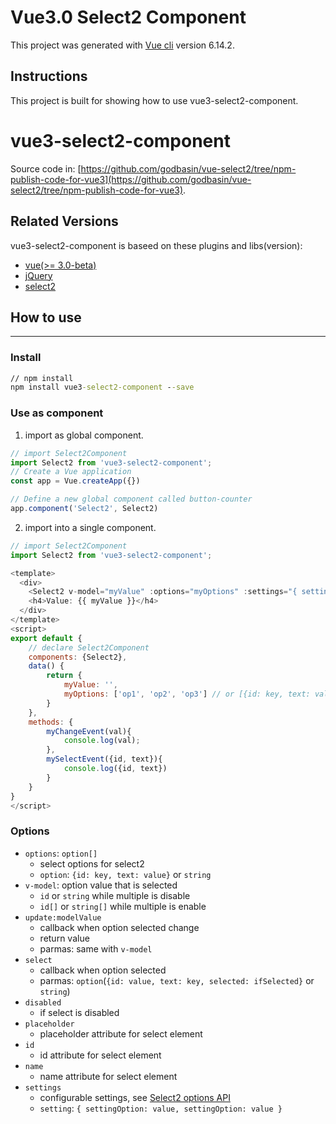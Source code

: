 # Vue3.0 Select2 Component

This project was generated with [Vue cli](https://cli.vuejs.org/) version 6.14.2.

## Instructions
This project is built for showing how to use vue3-select2-component.

# vue3-select2-component

Source code in: [https://github.com/godbasin/vue-select2/tree/npm-publish-code-for-vue3](https://github.com/godbasin/vue-select2/tree/npm-publish-code-for-vue3).

## Related Versions

vue3-select2-component is baseed on these plugins and libs(version):
- [vue(>= 3.0-beta)](https://github.com/vuejs/vue-next)
- [jQuery](https://jquery.com/)
- [select2](https://select2.github.io/)

## How to use 
---
### Install
``` cmd
// npm install
npm install vue3-select2-component --save
```

### Use as component
1. import as global component.
``` javascript
// import Select2Component
import Select2 from 'vue3-select2-component';
// Create a Vue application
const app = Vue.createApp({})

// Define a new global component called button-counter
app.component('Select2', Select2)
```

2. import into a single component.
``` javascript
// import Select2Component
import Select2 from 'vue3-select2-component';

<template>
  <div>
    <Select2 v-model="myValue" :options="myOptions" :settings="{ settingOption: value, settingOption: value }" @change="myChangeEvent($event)" @select="mySelectEvent($event)" />
    <h4>Value: {{ myValue }}</h4>
  </div>
</template>
<script>
export default {
    // declare Select2Component
    components: {Select2},
    data() {
        return {
            myValue: '',
            myOptions: ['op1', 'op2', 'op3'] // or [{id: key, text: value}, {id: key, text: value}]
        }
    },
    methods: {
        myChangeEvent(val){
            console.log(val);
        },
        mySelectEvent({id, text}){
            console.log({id, text})
        }
    }
}
</script>
```

### Options
- `options`: `option[]`
  - select options for select2
  - `option`: `{id: key, text: value}` or `string`
- `v-model`: option value that is selected
  - `id` or `string` while multiple is disable
  - `id[]` or `string[]` while multiple is enable
- `update:modelValue`
  - callback when option selected change
  - return value
  - parmas: same with `v-model`
- `select`
  - callback when option selected
  - parmas: `option`(`{id: value, text: key, selected: ifSelected}` or `string`)
- `disabled`
  - if select is disabled
- `placeholder`
  - placeholder attribute for select element
- `id`
  - id attribute for select element
- `name`
  - name attribute for select element
- `settings`
  - configurable settings, see [Select2 options API](https://select2.org/configuration/options-api)
  - `setting`: `{ settingOption: value, settingOption: value }`
